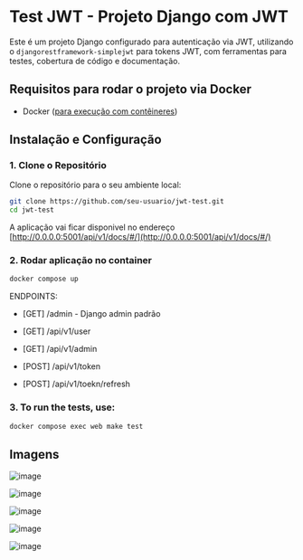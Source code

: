 # Test JWT - Projeto Django com JWT

Este é um projeto Django configurado para autenticação via JWT, utilizando o `djangorestframework-simplejwt` para tokens JWT, com ferramentas para testes, cobertura de código e documentação.

## Requisitos para rodar o projeto via Docker

- Docker ([para execução com contêineres](https://docs.docker.com/engine/install/))

## Instalação e Configuração

### 1. Clone o Repositório

Clone o repositório para o seu ambiente local:

```bash
git clone https://github.com/seu-usuario/jwt-test.git
cd jwt-test
```
A aplicação vai ficar disponivel no endereço [http://0.0.0.0:5001/api/v1/docs/#/](http://0.0.0.0:5001/api/v1/docs/#/)

### 2. Rodar aplicação no container

```bash
docker compose up
```

ENDPOINTS:

- [GET] /admin - Django admin padrão

- [GET] /api/v1/user

- [GET] /api/v1/admin

- [POST] /api/v1/token

- [POST] /api/v1/toekn/refresh

### 3. To run the tests, use:

```bash
docker compose exec web make test
```

## Imagens

![image](https://github.com/user-attachments/assets/3f3983e7-c4c8-413e-9493-9f261bfea361)

![image](https://github.com/user-attachments/assets/1dd460cf-2031-4adc-a40c-8a2d5e83a87d)

![image](https://github.com/user-attachments/assets/ce01cd35-1b4c-48aa-b5ae-eaa331f157ee)


![image](https://github.com/user-attachments/assets/cc1e2607-5f99-4dcf-831a-37141aab9a82)

![image](https://github.com/user-attachments/assets/a12b5351-7d10-48f3-925e-b8d17018c006)


